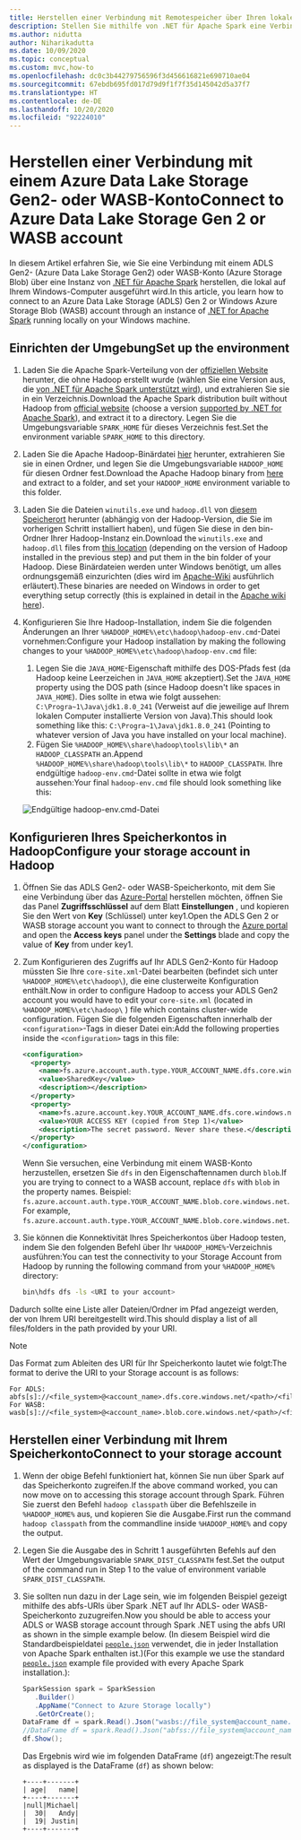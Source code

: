```yaml
---
title: Herstellen einer Verbindung mit Remotespeicher über Ihren lokalen Computer
description: Stellen Sie mithilfe von .NET für Apache Spark eine Verbindung mit Azure Storage-Konten über Ihren lokalen Computer her.
ms.author: nidutta
author: Niharikadutta
ms.date: 10/09/2020
ms.topic: conceptual
ms.custom: mvc,how-to
ms.openlocfilehash: dc0c3b44279756596f3d456616821e690710ae04
ms.sourcegitcommit: 67ebdb695fd017d79d9f1f7f35d145042d5a37f7
ms.translationtype: HT
ms.contentlocale: de-DE
ms.lasthandoff: 10/20/2020
ms.locfileid: "92224010"
---
```

# <a name="connect-to-azure-data-lake-storage-gen-2-or-wasb-account"></a><span data-ttu-id="7d33b-103">Herstellen einer Verbindung mit einem Azure Data Lake Storage Gen2- oder WASB-Konto</span><span class="sxs-lookup"><span data-stu-id="7d33b-103">Connect to Azure Data Lake Storage Gen 2 or WASB account</span></span>

<span data-ttu-id="7d33b-104">In diesem Artikel erfahren Sie, wie Sie eine Verbindung mit einem ADLS Gen2- (Azure Data Lake Storage Gen2) oder WASB-Konto (Azure Storage Blob) über eine Instanz von [.NET für Apache Spark](https://github.com/dotnet/spark) herstellen, die lokal auf Ihrem Windows-Computer ausgeführt wird.</span><span class="sxs-lookup"><span data-stu-id="7d33b-104">In this article, you learn how to connect to an Azure Data Lake Storage (ADLS) Gen 2 or Windows Azure Storage Blob (WASB) account through an instance of [.NET for Apache Spark](https://github.com/dotnet/spark) running locally on your Windows machine.</span></span>

## <a name="set-up-the-environment"></a><span data-ttu-id="7d33b-105">Einrichten der Umgebung</span><span class="sxs-lookup"><span data-stu-id="7d33b-105">Set up the environment</span></span>

1. <span data-ttu-id="7d33b-106">Laden Sie die Apache Spark-Verteilung von der [offiziellen Website](https://archive.apache.org/dist/spark/) herunter, die ohne Hadoop erstellt wurde (wählen Sie eine Version aus, die [von .NET für Apache Spark unterstützt wird](https://github.com/dotnet/spark#supported-apache-spark)), und extrahieren Sie sie in ein Verzeichnis.</span><span class="sxs-lookup"><span data-stu-id="7d33b-106">Download the Apache Spark distribution built without Hadoop from [official website](https://archive.apache.org/dist/spark/) (choose a version [supported by .NET for Apache Spark](https://github.com/dotnet/spark#supported-apache-spark)), and extract it to a directory.</span></span> <span data-ttu-id="7d33b-107">Legen Sie die Umgebungsvariable `SPARK_HOME` für dieses Verzeichnis fest.</span><span class="sxs-lookup"><span data-stu-id="7d33b-107">Set the environment variable `SPARK_HOME` to this directory.</span></span>
2. <span data-ttu-id="7d33b-108">Laden Sie die Apache Hadoop-Binärdatei [hier](http://hadoop.apache.org/releases.html) herunter, extrahieren Sie sie in einen Ordner, und legen Sie die Umgebungsvariable `HADOOP_HOME` für diesen Ordner fest.</span><span class="sxs-lookup"><span data-stu-id="7d33b-108">Download the Apache Hadoop binary from [here](http://hadoop.apache.org/releases.html) and extract to a folder, and set your `HADOOP_HOME` environment variable to this folder.</span></span>
3. <span data-ttu-id="7d33b-109">Laden Sie die Dateien `winutils.exe` und `hadoop.dll` von [diesem Speicherort](https://github.com/cdarlint/winutils) herunter (abhängig von der Hadoop-Version, die Sie im vorherigen Schritt installiert haben), und fügen Sie diese in den bin-Ordner Ihrer Hadoop-Instanz ein.</span><span class="sxs-lookup"><span data-stu-id="7d33b-109">Download the `winutils.exe` and `hadoop.dll` files from [this location](https://github.com/cdarlint/winutils) (depending on the version of Hadoop installed in the previous step) and put them in the bin folder of your Hadoop.</span></span> <span data-ttu-id="7d33b-110">Diese Binärdateien werden unter Windows benötigt, um alles ordnungsgemäß einzurichten (dies wird im [Apache-Wiki](https://cwiki.apache.org/confluence/display/HADOOP2/WindowsProblems) ausführlich erläutert).</span><span class="sxs-lookup"><span data-stu-id="7d33b-110">These binaries are needed on Windows in order to get everything setup correctly (this is explained in detail in the [Apache wiki here](https://cwiki.apache.org/confluence/display/HADOOP2/WindowsProblems)).</span></span>
4. <span data-ttu-id="7d33b-111">Konfigurieren Sie Ihre Hadoop-Installation, indem Sie die folgenden Änderungen an Ihrer `%HADOOP_HOME%\etc\hadoop\hadoop-env.cmd`-Datei vornehmen:</span><span class="sxs-lookup"><span data-stu-id="7d33b-111">Configure your Hadoop installation by making the following changes to your `%HADOOP_HOME%\etc\hadoop\hadoop-env.cmd` file:</span></span>
    1. <span data-ttu-id="7d33b-112">Legen Sie die `JAVA_HOME`-Eigenschaft mithilfe des DOS-Pfads fest (da Hadoop keine Leerzeichen in `JAVA_HOME` akzeptiert).</span><span class="sxs-lookup"><span data-stu-id="7d33b-112">Set the `JAVA_HOME` property using the DOS path (since Hadoop doesn't like spaces in `JAVA_HOME`).</span></span> <span data-ttu-id="7d33b-113">Dies sollte in etwa wie folgt aussehen: `C:\Progra~1\Java\jdk1.8.0_241` (Verweist auf die jeweilige auf Ihrem lokalen Computer installierte Version von Java).</span><span class="sxs-lookup"><span data-stu-id="7d33b-113">This should look something like this: `C:\Progra~1\Java\jdk1.8.0_241` (Pointing to whatever version of Java you have installed on your local machine).</span></span>
    2. <span data-ttu-id="7d33b-114">Fügen Sie `%HADOOP_HOME%\share\hadoop\tools\lib\*` an `HADOOP_CLASSPATH` an.</span><span class="sxs-lookup"><span data-stu-id="7d33b-114">Append `%HADOOP_HOME%\share\hadoop\tools\lib\*` to `HADOOP_CLASSPATH`.</span></span>
    <span data-ttu-id="7d33b-115">Ihre endgültige `hadoop-env.cmd`-Datei sollte in etwa wie folgt aussehen:</span><span class="sxs-lookup"><span data-stu-id="7d33b-115">Your final `hadoop-env.cmd` file should look something like this:</span></span>

    ![Endgültige hadoop-env.cmd-Datei](./media/connect-external-sources/hadoop-env.png)

## <a name="configure-your-storage-account-in-hadoop"></a><span data-ttu-id="7d33b-117">Konfigurieren Ihres Speicherkontos in Hadoop</span><span class="sxs-lookup"><span data-stu-id="7d33b-117">Configure your storage account in Hadoop</span></span>

1. <span data-ttu-id="7d33b-118">Öffnen Sie das ADLS Gen2- oder WASB-Speicherkonto, mit dem Sie eine Verbindung über das [Azure-Portal](https://portal.azure.com) herstellen möchten, öffnen Sie das Panel **Zugriffsschlüssel** auf dem Blatt **Einstellungen** , und kopieren Sie den Wert von **Key** (Schlüssel) unter key1.</span><span class="sxs-lookup"><span data-stu-id="7d33b-118">Open the ADLS Gen 2 or WASB storage account you want to connect to through the [Azure portal](https://portal.azure.com) and open the **Access keys** panel under the **Settings** blade and copy the value of **Key** from under key1.</span></span>
2. <span data-ttu-id="7d33b-119">Zum Konfigurieren des Zugriffs auf Ihr ADLS Gen2-Konto für Hadoop müssten Sie Ihre `core-site.xml`-Datei bearbeiten (befindet sich unter `%HADOOP_HOME%\etc\hadoop\`), die eine clusterweite Konfiguration enthält.</span><span class="sxs-lookup"><span data-stu-id="7d33b-119">Now in order to configure Hadoop to access your ADLS Gen2 account you would have to edit your `core-site.xml` (located in `%HADOOP_HOME%\etc\hadoop\` ) file which contains cluster-wide configuration.</span></span> <span data-ttu-id="7d33b-120">Fügen Sie die folgenden Eigenschaften innerhalb der `<configuration>`-Tags in dieser Datei ein:</span><span class="sxs-lookup"><span data-stu-id="7d33b-120">Add the following properties inside the `<configuration>` tags in this file:</span></span>

    ```xml
    <configuration>
      <property>
        <name>fs.azure.account.auth.type.YOUR_ACCOUNT_NAME.dfs.core.windows.net</name>
        <value>SharedKey</value>
        <description></description>
      </property>
      <property>
        <name>fs.azure.account.key.YOUR_ACCOUNT_NAME.dfs.core.windows.net</name>
        <value>YOUR ACCESS KEY (copied from Step 1)</value>
        <description>The secret password. Never share these.</description>
      </property>
    </configuration>
    ```

    <span data-ttu-id="7d33b-121">Wenn Sie versuchen, eine Verbindung mit einem WASB-Konto herzustellen, ersetzen Sie `dfs` in den Eigenschaftennamen durch `blob`.</span><span class="sxs-lookup"><span data-stu-id="7d33b-121">If you are trying to connect to a WASB account, replace `dfs` with `blob` in the property names.</span></span> <span data-ttu-id="7d33b-122">Beispiel: `fs.azure.account.auth.type.YOUR_ACCOUNT_NAME.blob.core.windows.net`.</span><span class="sxs-lookup"><span data-stu-id="7d33b-122">For example, `fs.azure.account.auth.type.YOUR_ACCOUNT_NAME.blob.core.windows.net`.</span></span>
3. <span data-ttu-id="7d33b-123">Sie können die Konnektivität Ihres Speicherkontos über Hadoop testen, indem Sie den folgenden Befehl über Ihr `%HADOOP_HOME%`-Verzeichnis ausführen:</span><span class="sxs-lookup"><span data-stu-id="7d33b-123">You can test the connectivity to your Storage Account from Hadoop by running the following command from your `%HADOOP_HOME%` directory:</span></span>

    ```bash
    bin\hdfs dfs -ls <URI to your account>
    ```

<span data-ttu-id="7d33b-124">Dadurch sollte eine Liste aller Dateien/Ordner im Pfad angezeigt werden, der von Ihrem URI bereitgestellt wird.</span><span class="sxs-lookup"><span data-stu-id="7d33b-124">This should display a list of all files/folders in the path provided by your URI.</span></span>

> [!NOTE]
> <span data-ttu-id="7d33b-125">Das Format zum Ableiten des URI für Ihr Speicherkonto lautet wie folgt:</span><span class="sxs-lookup"><span data-stu-id="7d33b-125">The format to derive the URI to your Storage account is as follows:</span></span>
>
> ```
> For ADLS: abfs[s]://<file_system>@<account_name>.dfs.core.windows.net/<path>/<file_name>
> For WASB: wasb[s]://<file_system>@<account_name>.blob.core.windows.net/<path>/<file_name>
> ```

## <a name="connect-to-your-storage-account"></a><span data-ttu-id="7d33b-126">Herstellen einer Verbindung mit Ihrem Speicherkonto</span><span class="sxs-lookup"><span data-stu-id="7d33b-126">Connect to your storage account</span></span>

1. <span data-ttu-id="7d33b-127">Wenn der obige Befehl funktioniert hat, können Sie nun über Spark auf das Speicherkonto zugreifen.</span><span class="sxs-lookup"><span data-stu-id="7d33b-127">If the above command worked, you can now move on to accessing this storage account through Spark.</span></span> <span data-ttu-id="7d33b-128">Führen Sie zuerst den Befehl `hadoop classpath` über die Befehlszeile in `%HADOOP_HOME%` aus, und kopieren Sie die Ausgabe.</span><span class="sxs-lookup"><span data-stu-id="7d33b-128">First run the command `hadoop classpath` from the commandline inside `%HADOOP_HOME%` and copy the output.</span></span>
2. <span data-ttu-id="7d33b-129">Legen Sie die Ausgabe des in Schritt 1 ausgeführten Befehls auf den Wert der Umgebungsvariable `SPARK_DIST_CLASSPATH` fest.</span><span class="sxs-lookup"><span data-stu-id="7d33b-129">Set the output of the command run in Step 1 to the value of environment variable `SPARK_DIST_CLASSPATH`.</span></span>
3. <span data-ttu-id="7d33b-130">Sie sollten nun dazu in der Lage sein, wie im folgenden Beispiel gezeigt mithilfe des abfs-URIs über Spark .NET auf Ihr ADLS- oder WASB-Speicherkonto zuzugreifen.</span><span class="sxs-lookup"><span data-stu-id="7d33b-130">Now you should be able to access your ADLS or WASB storage account through Spark .NET using the abfs URI as shown in the simple example below.</span></span> <span data-ttu-id="7d33b-131">(In diesem Beispiel wird die Standardbeispieldatei [`people.json`](https://github.com/apache/spark/blob/master/examples/src/main/resources/people.json) verwendet, die in jeder Installation von Apache Spark enthalten ist.)</span><span class="sxs-lookup"><span data-stu-id="7d33b-131">(For this example we use the standard [`people.json`](https://github.com/apache/spark/blob/master/examples/src/main/resources/people.json) example file provided with every Apache Spark installation.):</span></span>

    ```csharp
    SparkSession spark = SparkSession
       .Builder()
       .AppName("Connect to Azure Storage locally")
       .GetOrCreate();
    DataFrame df = spark.Read().Json("wasbs://file_system@account_name.blob.core.windows.net/path/people.json");
    //DataFrame df = spark.Read().Json("abfss://file_system@account_name.dfs.core.windows.net/path/file.json");
    df.Show();
    ```

    <span data-ttu-id="7d33b-132">Das Ergebnis wird wie im folgenden DataFrame (`df`) angezeigt:</span><span class="sxs-lookup"><span data-stu-id="7d33b-132">The result as displayed is the DataFrame (`df`) as shown below:</span></span>

    ```text
    +----+-------+
    | age|   name|
    +----+-------+
    |null|Michael|
    |  30|   Andy|
    |  19| Justin|
    +----+-------+
    ```
